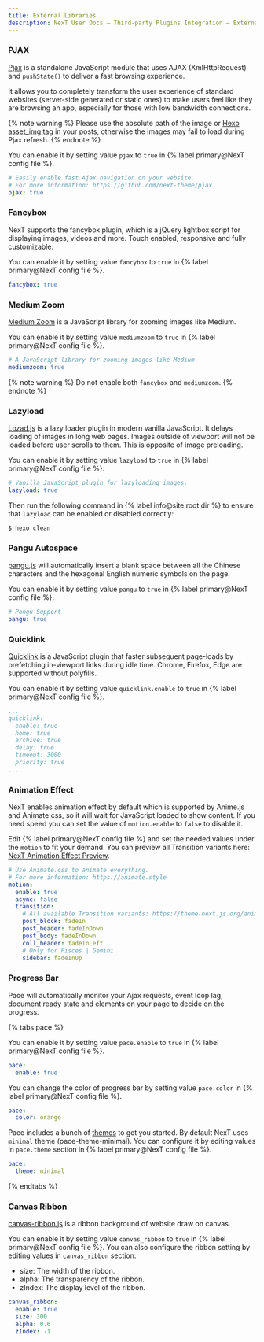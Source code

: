 ```yaml
---
title: External Libraries
description: NexT User Docs – Third-party Plugins Integration – External Libraries
---
```


### PJAX

[Pjax](https://github.com/MoOx/pjax) is a standalone JavaScript module that uses AJAX (XmlHttpRequest) and `pushState()` to deliver a fast browsing experience.

It allows you to completely transform the user experience of standard websites (server-side generated or static ones) to make users feel like they are browsing an app, especially for those with low bandwidth connections.

{% note warning %}
Please use the absolute path of the image or [Hexo asset_img tag](https://hexo.io/docs/tag-plugins#Include-Assets) in your posts, otherwise the images may fail to load during Pjax refresh.
{% endnote %}

You can enable it by setting value `pjax` to `true` in {% label primary@NexT config file %}.

```yml NexT config file
# Easily enable fast Ajax navigation on your website.
# For more information: https://github.com/next-theme/pjax
pjax: true
```

### Fancybox

NexT supports the fancybox plugin, which is a jQuery lightbox script for displaying images, videos and more. Touch enabled, responsive and fully customizable.

You can enable it by setting value `fancybox` to `true` in {% label primary@NexT config file %}.

```yml NexT config file
fancybox: true
```

### Medium Zoom

[Medium Zoom](https://github.com/francoischalifour/medium-zoom) is a JavaScript library for zooming images like Medium.

You can enable it by setting value `mediumzoom` to `true` in {% label primary@NexT config file %}.

```yml NexT config file
# A JavaScript library for zooming images like Medium.
mediumzoom: true
```

{% note warning %}
Do not enable both `fancybox` and `mediumzoom`.
{% endnote %}

### Lazyload

[Lozad.js](https://github.com/ApoorvSaxena/lozad.js) is a lazy loader plugin in modern vanilla JavaScript. It delays loading of images in long web pages. Images outside of viewport will not be loaded before user scrolls to them. This is opposite of image preloading.

You can enable it by setting value `lazyload` to `true` in {% label primary@NexT config file %}.

```yml NexT config file
# Vanilla JavaScript plugin for lazyloading images.
lazyload: true
```

Then run the following command in {% label info@site root dir %} to ensure that `lazyload` can be enabled or disabled correctly:

```bash
$ hexo clean
```

### Pangu Autospace

[pangu.js](https://github.com/vinta/pangu.js) will automatically insert a blank space between all the Chinese characters and the hexagonal English numeric symbols on the page.

You can enable it by setting value `pangu` to `true` in {% label primary@NexT config file %}.

```yml NexT config file
# Pangu Support
pangu: true
```

### Quicklink

[Quicklink](https://github.com/GoogleChromeLabs/quicklink) is a JavaScript plugin that faster subsequent page-loads by prefetching in-viewport links during idle time. Chrome, Firefox, Edge are supported without polyfills.

You can enable it by setting value `quicklink.enable` to `true` in {% label primary@NexT config file %}.

```yml NexT config file
...
quicklink:
  enable: true
  home: true
  archive: true
  delay: true
  timeout: 3000
  priority: true
...
```

### Animation Effect

NexT enables animation effect by default which is supported by Anime.js and Animate.css, so it will wait for JavaScript loaded to show content.
If you need speed you can set the value of `motion.enable` to `false` to disable it.

Edit {% label primary@NexT config file %} and set the needed values under the `motion` to fit your demand. You can preview all Transition variants here: [NexT Animation Effect Preview](https://theme-next.js.org/animate/).

```yml NexT config file
# Use Animate.css to animate everything.
# For more information: https://animate.style
motion:
  enable: true
  async: false
  transition:
    # All available Transition variants: https://theme-next.js.org/animate/
    post_block: fadeIn
    post_header: fadeInDown
    post_body: fadeInDown
    coll_header: fadeInLeft
    # Only for Pisces | Gemini.
    sidebar: fadeInUp
```

### Progress Bar

Pace will automatically monitor your Ajax requests, event loop lag, document ready state and elements on your page to decide on the progress.

{% tabs pace %}
<!-- tab <code>pace</code> -->
You can enable it by setting value `pace.enable` to `true` in {% label primary@NexT config file %}.

```yml NexT config file
pace:
  enable: true
```
<!-- endtab -->
<!-- tab <code>color</code> -->
You can change the color of progress bar by setting value `pace.color` in {% label primary@NexT config file %}.

```yml NexT config file
pace:
  color: orange
```
<!-- endtab -->
<!-- tab <code>theme</code> -->
Pace includes a bunch of [themes](https://codebyzach.github.io/pace/) to get you started. By default NexT uses `minimal` theme (pace-theme-minimal). You can configure it by editing values in `pace.theme` section in {% label primary@NexT config file %}.

```yml NexT config file
pace:
  theme: minimal
```

<!-- endtab -->
{% endtabs %}

### Canvas Ribbon

[canvas-ribbon.js](https://github.com/hustcc/ribbon.js) is a ribbon background of website draw on canvas.

You can enable it by setting value `canvas_ribbon` to `true` in {% label primary@NexT config file %}. You can also configure the ribbon setting by editing values in `canvas_ribbon` section:

* size: The width of the ribbon.
* alpha: The transparency of the ribbon.
* zIndex: The display level of the ribbon.

```yml NexT config file
canvas_ribbon:
  enable: true
  size: 300
  alpha: 0.6
  zIndex: -1
```
